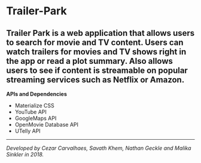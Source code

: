 # Trailer-Park

Trailer Park is a web application that allows users to search for movie and TV content. Users can watch trailers for movies and TV shows right in the app or read a plot summary. Also allows users to see if content is streamable on popular streaming services such as Netflix or Amazon. 
---

**APIs and Dependencies**
- Materialize CSS
- YouTube API
- GoogleMaps API
- OpenMovie Database API
- UTelly API

---

*Developed by Cezar Carvalhaes, Savath Khem, Nathan Geckle and Malika Sinkler in 2018.*

